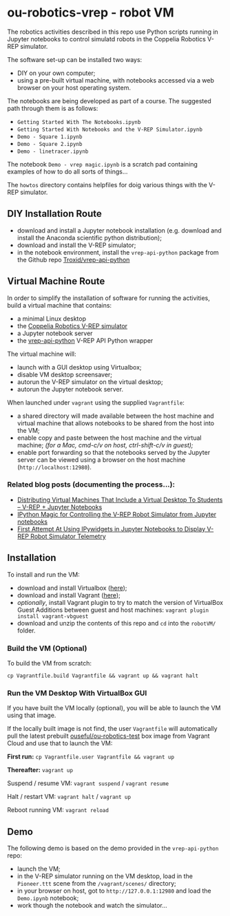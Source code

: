 # ou-robotics-vrep - robot VM

The robotics activities described in this repo use Python scripts running in Jupyter notebooks to control simulatd robots in the Coppelia Robotics V-REP simulator.

The software set-up can be installed two ways:

- DIY on your own computer;
- using a pre-built virtual machine, with notebooks accessed via a web browser on your host operating system.

The notebooks are being developed as part of a course. The suggested path through them is as follows:

- `Getting Started With The Notebooks.ipynb`
- `Getting Started With Notebooks and the V-REP Simulator.ipynb`
- `Demo - Square 1.ipynb`
- `Demo - Square 2.ipynb`
- `Demo - linetracer.ipynb`

The notebook `Demo - vrep magic.ipynb` is a scratch pad containing examples of how to do all sorts of things...

The `howtos` directory contains helpfiles for doig various things with the V-REP simulator.

## DIY Installation Route

- download and install a Jupyter notebook installation (e.g. download and install the Anaconda scientific python distribution);
- download and install the V-REP simulator;
- in the notebook environment, install the `vrep-api-python` package from the Github repo [Troxid/vrep-api-python](https://github.com/Troxid/vrep-api-python)


## Virtual Machine Route

In order to simplify the installation of software for running the activities, build a virtual machine that contains:

- a minimal Linux desktop
- the [Coppelia Robotics V-REP simulator](http://www.coppeliarobotics.com/)
- a Jupyter notebook server
- the [vrep-api-python](https://github.com/Troxid/vrep-api-python) V-REP API Python wrapper

The virtual machine will:

- launch with a GUI desktop using Virtualbox;
- disable VM desktop screensaver;
- autorun the V-REP simulator on the virtual desktop;
- autorun the Jupyter notebook server.

When launched under `vagrant` using the supplied `Vagrantfile`:

- a shared directory will made available between the host machine and virtual machine that allows notebooks to be shared from the host into the VM;
- enable copy and paste between the host machine and the virtual machine; *(for a Mac, cmd-c/v on host, ctrl-shift-c/v in guest);*
- enable port forwarding so that the notebooks served by the Jupyter server can be viewed using a browser on the host machine (`http://localhost:12980`).

### Related blog posts (documenting the process...):

- [Distributing Virtual Machines That Include a Virtual Desktop To Students – V-REP + Jupyter Notebooks](https://blog.ouseful.info/2017/09/10/distributing-virtual-machines-that-include-a-virtual-desktop-to-students-v-rep-jupyter-notebooks/)
- [IPython Magic for Controlling the V-REP Robot Simulator from Jupyter notebooks](https://blog.ouseful.info/2017/10/03/ipython-magic-for-v-rep-robot-simulator/)
- [First Attempt At Using IPywidgets in Jupyter Notebooks to Display V-REP Robot Simulator Telemetry](https://blog.ouseful.info/2017/10/03/first-attempt-at-using-ipywidgets-in-jupyter-notebooks-to-display-v-rep-robot-simulator-telemetry/)

## Installation

To install and run the VM:

- download and install Virtualbox ([here](https://www.virtualbox.org/wiki/Downloads));
- download and install Vagrant ([here](https://www.vagrantup.com/downloads.html));
- *optionally*, install Vagrant plugin to try to match the version of VirtualBox Guest Additions between guest and host machines: `vagrant plugin install vagrant-vbguest`
- download and unzip the contents of this repo and `cd` into the `robotVM/` folder.

### Build the VM (Optional)

To build the VM from scratch:

`cp Vagrantfile.build Vagrantfile && vagrant up && vagrant halt`

### Run the VM Desktop With VirtualBox GUI

If you have built the VM locally (optional), you will be able to launch the VM using that image.

If the locally built image is not find, the user `Vagrantfile` will automatically pull the latest prebuilt [ouseful/ou-robotics-test](https://app.vagrantup.com/ouseful/boxes/ou-robotics-test) box image from Vagrant Cloud and use that to launch the VM:

__First run:__ `cp Vagrantfile.user Vagrantfile && vagrant up`

__Thereafter:__ `vagrant up`

Suspend / resume VM: `vagrant suspend` / `vagrant resume`

Halt / restart VM: `vagrant halt` / `vagrant up`

Reboot running VM: `vagrant reload`

## Demo

The following demo is based on the demo provided in the  `vrep-api-python` repo:

- launch the VM;
- in the V-REP simulator running on the VM desktop, load in the `Pioneer.ttt` scene from the `/vagrant/scenes/` directory;
- in your browser on host, got to `http://127.0.0.1:12980` and load the `Demo.ipynb` notebook;
- work though the notebook and watch the simulator...
